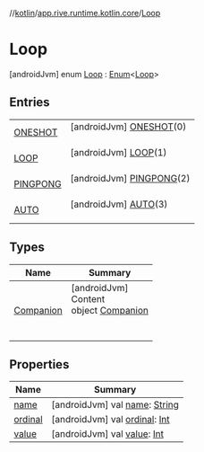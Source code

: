 //[kotlin](../../../index.md)/[app.rive.runtime.kotlin.core](../index.md)/[Loop](index.md)



# Loop  
 [androidJvm] enum [Loop](index.md) : [Enum](https://kotlinlang.org/api/latest/jvm/stdlib/kotlin/-enum/index.html)<[Loop](index.md)>    


## Entries  
  
| | |
|---|---|
| <a name="app.rive.runtime.kotlin.core/Loop.ONESHOT///PointingToDeclaration/"></a>[ONESHOT](-o-n-e-s-h-o-t/index.md)| <a name="app.rive.runtime.kotlin.core/Loop.ONESHOT///PointingToDeclaration/"></a> [androidJvm] [ONESHOT](-o-n-e-s-h-o-t/index.md)(0)  <br>   <br>|
| <a name="app.rive.runtime.kotlin.core/Loop.LOOP///PointingToDeclaration/"></a>[LOOP](-l-o-o-p/index.md)| <a name="app.rive.runtime.kotlin.core/Loop.LOOP///PointingToDeclaration/"></a> [androidJvm] [LOOP](-l-o-o-p/index.md)(1)  <br>   <br>|
| <a name="app.rive.runtime.kotlin.core/Loop.PINGPONG///PointingToDeclaration/"></a>[PINGPONG](-p-i-n-g-p-o-n-g/index.md)| <a name="app.rive.runtime.kotlin.core/Loop.PINGPONG///PointingToDeclaration/"></a> [androidJvm] [PINGPONG](-p-i-n-g-p-o-n-g/index.md)(2)  <br>   <br>|
| <a name="app.rive.runtime.kotlin.core/Loop.AUTO///PointingToDeclaration/"></a>[AUTO](-a-u-t-o/index.md)| <a name="app.rive.runtime.kotlin.core/Loop.AUTO///PointingToDeclaration/"></a> [androidJvm] [AUTO](-a-u-t-o/index.md)(3)  <br>   <br>|


## Types  
  
|  Name |  Summary | 
|---|---|
| <a name="app.rive.runtime.kotlin.core/Loop.Companion///PointingToDeclaration/"></a>[Companion](-companion/index.md)| <a name="app.rive.runtime.kotlin.core/Loop.Companion///PointingToDeclaration/"></a>[androidJvm]  <br>Content  <br>object [Companion](-companion/index.md)  <br><br><br>|


## Properties  
  
|  Name |  Summary | 
|---|---|
| <a name="app.rive.runtime.kotlin.core/Loop/name/#/PointingToDeclaration/"></a>[name](index.md#%5Bapp.rive.runtime.kotlin.core%2FLoop%2Fname%2F%23%2FPointingToDeclaration%2F%5D%2FProperties%2F695009544)| <a name="app.rive.runtime.kotlin.core/Loop/name/#/PointingToDeclaration/"></a> [androidJvm] val [name](index.md#%5Bapp.rive.runtime.kotlin.core%2FLoop%2Fname%2F%23%2FPointingToDeclaration%2F%5D%2FProperties%2F695009544): [String](https://kotlinlang.org/api/latest/jvm/stdlib/kotlin/-string/index.html)   <br>|
| <a name="app.rive.runtime.kotlin.core/Loop/ordinal/#/PointingToDeclaration/"></a>[ordinal](index.md#%5Bapp.rive.runtime.kotlin.core%2FLoop%2Fordinal%2F%23%2FPointingToDeclaration%2F%5D%2FProperties%2F695009544)| <a name="app.rive.runtime.kotlin.core/Loop/ordinal/#/PointingToDeclaration/"></a> [androidJvm] val [ordinal](index.md#%5Bapp.rive.runtime.kotlin.core%2FLoop%2Fordinal%2F%23%2FPointingToDeclaration%2F%5D%2FProperties%2F695009544): [Int](https://kotlinlang.org/api/latest/jvm/stdlib/kotlin/-int/index.html)   <br>|
| <a name="app.rive.runtime.kotlin.core/Loop/value/#/PointingToDeclaration/"></a>[value](value.md)| <a name="app.rive.runtime.kotlin.core/Loop/value/#/PointingToDeclaration/"></a> [androidJvm] val [value](value.md): [Int](https://kotlinlang.org/api/latest/jvm/stdlib/kotlin/-int/index.html)   <br>|

